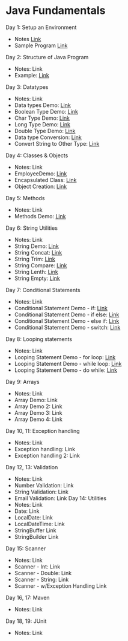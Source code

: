 
# Java Fundamentals

Day 1: Setup an Environment
* Notes [Link](src/day1/Introduction.md)
* Sample Program [Link](src/day1/JavaTest.java)

Day 2: Structure of Java Program
* Notes: Link
* Example: [Link](src/day2/Structure.java)

Day 3: Datatypes
* Notes: Link
* Data types Demo: [Link](src/day3/DataTypeDemo.java)
* Boolean Type Demo: [Link](src/day3/BooleanTypeDemo.java)
* Char Type Demo: [Link](src/day3/CharTypeDemo.java)
* Long Type Demo: [Link](src/day3/LongTypeDemo.java)
* Double Type Demo: [Link](src/day3/DoubleTypeDemo.java)	
* Data type Conversion: [Link](src/day3/DataTypeConversion.java)
* Convert String to Other Type: [Link](src/day3/ConvertString.java)

Day 4: Classes & Objects
* Notes: Link
* EmployeeDemo: [Link](src/day4/EmployeeDemo.java)
* Encapsulated Class: [Link](src/day4/Employee.java)
* Object Creation: [Link](src/day4/TestEmployee.java)

Day 5: Methods
* Notes: Link
* Methods Demo: [Link](src/day5/MethodsDemo.java)

Day 6: String Utilities
* Notes: Link
* String Demo: [Link](src/day6/StringDemo.java)
* String Concat: [Link](src/day6/StringConcat.java)
* String Trim: [Link](src/day6/StringTrim.java)
* String Compare: [Link](src/day6/StringCompare.java)
* String Lenth: [Link](src/day6/StringLenth.java)
* String Empty: [Link](src/day6/StringEmpty.java)

Day 7: Conditional Statements
* Notes: Link
* Conditional Statement Demo - if: [Link](src/day7/ConditionalStatementDemo1.java)
* Conditional Statement Demo - if else: [Link](src/day7/ConditionalStatementDemo2.java)
* Conditional Statement Demo - else if: [Link](src/day7/ConditionalStatementDemo3.java)
* Conditional Statement Demo - switch: [Link](src/day7/ConditionalStatementDemo4.java)

Day 8: Looping statements
* Notes: Link
* Looping Statement Demo - for loop: [Link](src/day8/LoopingStatementDemo1.java)
* Looping Statement Demo - while loop: [Link](src/day8/LoopingStatementDemo2.java)
* Looping Statement Demo - do while: [Link](src/day8/LoopingStatementDemo3.java)


Day 9: Arrays
* Notes: Link
*	Array Demo: Link
*	Array Demo 2: Link
*	Array Demo 3: Link
*	Array Demo 4: Link

Day 10, 11: Exception handling
*	Notes: Link
*	Exception handling: Link
*	Exception handling 2: Link

Day 12, 13: Validation
* Notes: Link
* Number Validation: Link
* String Validation: Link
* Email Validation: Link
Day 14: Utilities
* Notes: Link
*	Date: Link
*	LocalDate: Link
*	LocalDateTime: Link
*	StringBuffer Link
*	StringBuilder Link

Day 15: Scanner
*	Notes: Link
*	Scanner - Int: Link
*	Scanner - Double: Link
*	Scanner - String: Link
*	Scanner - w/Exception Handling Link

Day 16, 17: Maven
*	Notes: Link

Day 18, 19: JUnit
*	Notes: Link



